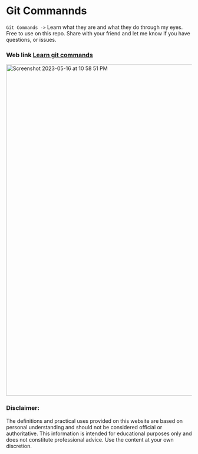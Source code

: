 # Git Commannds 

`Git Commands ->` Learn what they are and what they do through my eyes. Free to use on this repo.
Share with your friend and let me know if you have questions, or issues.

### Web link [Learn git commands](https://gitcommands.live)
<img width="900" alt="Screenshot 2023-05-16 at 10 58 51 PM" src="https://github.com/jge162/learn-git-commands/assets/31228460/5cd5ae1d-33ab-466f-8184-1e76f5d787a4">


### Disclaimer: 
The definitions and practical uses provided on this website are based on personal understanding and should not be considered official or authoritative. This information is intended for educational purposes only and does not constitute professional advice. Use the content at your own discretion.
